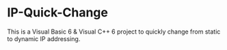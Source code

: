 # IP-Quick-Change
This is a Visual Basic 6 &amp; Visual C++ 6 project to quickly change from static to dynamic IP addressing.
